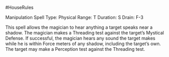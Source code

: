 #HouseRules 

Manipulation Spell
Type:  Physical
Range: T
Duration: S
Drain: F-3

This spell allows the magician to hear anything a target speaks near a shadow. The magician makes a Threading test against the target’s Mystical Defense. If successful, the magician hears any sound the target makes while he is within Force meters of any shadow, including the target’s own. The target may make a Perception test against the Threading test.